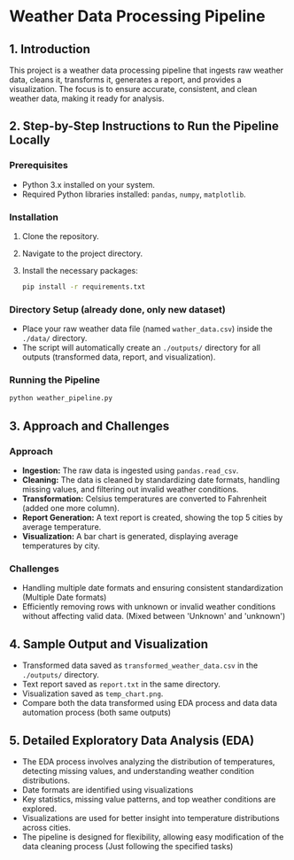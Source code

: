 # Weather Data Processing Pipeline

## 1. Introduction

This project is a weather data processing pipeline that ingests raw weather data, cleans it, transforms it, generates a report, and provides a visualization. The focus is to ensure accurate, consistent, and clean weather data, making it ready for analysis.

## 2. Step-by-Step Instructions to Run the Pipeline Locally

### Prerequisites

* Python 3.x installed on your system.
* Required Python libraries installed: `pandas`, `numpy`, `matplotlib`.

### Installation

1. Clone the repository.
2. Navigate to the project directory.
3. Install the necessary packages:

   ```bash
   pip install -r requirements.txt
   ```

### Directory Setup (already done, only new dataset)

* Place your raw weather data file (named `wather_data.csv`) inside the `./data/` directory.
* The script will automatically create an `./outputs/` directory for all outputs (transformed data, report, and visualization).

### Running the Pipeline

```bash
python weather_pipeline.py
```

## 3. Approach and Challenges

### Approach

* **Ingestion:** The raw data is ingested using `pandas.read_csv`.
* **Cleaning:** The data is cleaned by standardizing date formats, handling missing values, and filtering out invalid weather conditions.
* **Transformation:** Celsius temperatures are converted to Fahrenheit (added one more column).
* **Report Generation:** A text report is created, showing the top 5 cities by average temperature.
* **Visualization:** A bar chart is generated, displaying average temperatures by city.

### Challenges

* Handling multiple date formats and ensuring consistent standardization (Multiple Date formats)
* Efficiently removing rows with unknown or invalid weather conditions without affecting valid data. (Mixed between 'Unknown' and 'unknown')

## 4. Sample Output and Visualization

* Transformed data saved as `transformed_weather_data.csv` in the `./outputs/` directory.
* Text report saved as `report.txt` in the same directory.
* Visualization saved as `temp_chart.png`.
* Compare both the data transformed using EDA process and data data automation process (both same outputs)
## 5. Detailed Exploratory Data Analysis (EDA)

* The EDA process involves analyzing the distribution of temperatures, detecting missing values, and understanding weather condition distributions.
* Date formats are identified using visualizations
* Key statistics, missing value patterns, and top weather conditions are explored.
* Visualizations are used for better insight into temperature distributions across cities.
* The pipeline is designed for flexibility, allowing easy modification of the data cleaning process (Just following the specified tasks)

